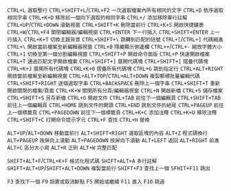 `CTRL+L` <small>選取整行</small>
`CTRL+SHIFT+L`/`CTRL+F2` <small>一次選取檔案內所有相同的文字</small>
`CTRL+D` <small>依序選取相同字串</small>
`CTRL+K+D` <small>移除前一個向下選取的相同字串</small>
`CTRL+/` <small>添加移除單行註解</small>
`CTRL+UP`/`CTRL+DOWN` <small>滾動視窗</small>
`CTRL+SHIFT+K` <small>刪除當前行</small>
`CTRL+K+S` <small>開啟快捷鍵表</small>
`CTRL+W`/`CTRL+F4` <small>關閉編輯器/編輯視窗</small>
`CTRL+ENTER` <small>下一行插入</small>
`CTRL+SHIFT+ENTER` <small>上一行插入</small>
`CTRL+K+T` <small>切換主題背景</small>
`CTRL+SHIFT+\` <small>跳轉到匹配的括號</small>
`CTRL+[`/`CTRL+]` <small>代碼縮進</small>
`CTRL+\` <small>開啟當前檔案至新編輯器視窗</small>
`CTRL+B` <small>隱藏顯示側邊欄</small>
`CTRL++`/`CTRL+-` <small>縮放字體大小</small>
`CTRL+1` <small>切換至第一個分割編輯視窗</small>
`CTRL+SHIFT+P` <small>開啟命令面版</small>
`CTRL+P` <small>快速開啟檔案</small>
`CTRL+T` <small>通過匹配文字開啟檔案</small>
`CTRL+SHIFT+]` <small>展開代碼塊</small>
`CTRL+SHIFT+[` <small>摺疊代碼塊</small>
`CTRL+K+J` <small>展開所有代碼塊</small>
`CTRL+K+0` <small>摺疊所有代碼塊</small>
`CTRL+G` <small>跳到指定行</small>
`CTRL+ALT+RIGHT` <small>開啟當前檔案至新編輯視窗</small>
`CTRL+ALT+TOP`/`CTRL+ALT+DOWN` <small>複製郵標批量編輯代碼</small>
`CTRL+SHIFT+RIGHT` <small>逐個選取字串</small>
`CTRL+BACKSPACE` <small>刪除上一個字串</small>
`CTRL+SHIFT+T` <small>重新開啟關閉的檔案/頁面</small>
`CTRL+K+W` <small>關閉所有分頁/編輯器視窗</small>
`CTRL+N` <small>開啟新檔</small>
`CTRL+S` <small>儲存檔案</small>
`CTRL+SHIFT+S` <small>另存新檔</small>
`CTRL+O` <small>開啟文件</small>
`CTRL+TAB` <small>前往下一個編輯頁</small>
`CTRL+SHIFT+TAB` <small>前往上一個編輯頁</small>
`CTRL+HOME` <small>跳到文件的開頭</small>
`CTRL+END` <small>跳到文件的結尾</small>
`CTRL+PAGEUP` <small>前往上一個標籤頁</small>
`CTRL+PAGEDOWN` <small>前往下一個標籤頁</small>
`CTRL+K+C` <small>添加注釋</small>
`CTRL+K+U` <small>移除注釋</small>
`CTRL+SHIFT+C` <small>打開命令提示字元</small>
`CTRL+F` <small>查找</small>
`CTRL+H` <small>替換</small>

`ALT+UP`/`ALT+DOWN` <small>移動當前行</small>
`ALT+SHIFT+RIGHT` <small>選取區塊的內容</small>
`ALT+Z` <small>程式碼換行</small>
`ALT+PAGEUP` <small>按屏向上滾動</small>
`ALT+PAGEDOWN` <small>按屏向下滾動</small>
`ALT+LEFT` <small>返回</small>
`ALT+RIGHT` <small>前進</small>
`ALT+C` <small>區分大小寫</small>
`ALT+R` <small>正則</small>
`ALT+W` <small>完整匹配</small>

`SHIFT+ALT+F`/`CTRL+K+F` <small>格式化程式碼</small>
`SHIFT+ALT+A` <small>多行註解</small>
`SHIFT+ALT+UP`/`SHIFT+ALT+DOWN` <small>複製當前行</small>
`SHIFT+F3` <small>查找上一個</small>
`SFHIT+F11` <small>跳出</small>

`F3` <small>查找下一個</small>
`F9` <small>設置或取消斷點</small>
`F5` <small>開始或繼續</small>
`F11` <small>進入</small>
`F10` <small>跳過</small>